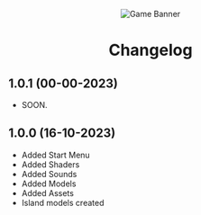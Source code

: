 <div align="center">

![Game Banner](https://i.imgur.com/QTYkV5e.png)
# Changelog

</div>

## 1.0.1 (00-00-2023)
- SOON.

## 1.0.0 (16-10-2023)
- Added Start Menu
- Added Shaders
- Added Sounds
- Added Models
- Added Assets
- Island models created
